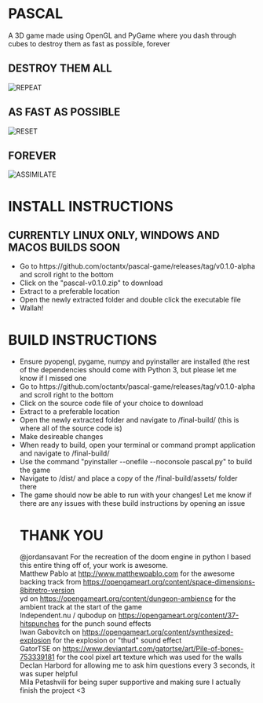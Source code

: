 # PASCAL
A 3D game made using OpenGL and PyGame where you dash through cubes to destroy them as fast as possible, forever

## DESTROY THEM ALL
![REPEAT](https://user-images.githubusercontent.com/86143218/185782633-b2f1c073-8f37-4780-9964-d769a22f66fa.gif)

## AS FAST AS POSSIBLE
![RESET](https://user-images.githubusercontent.com/86143218/185782655-98e652a7-fbe4-48c5-a392-8569e18ee3bb.gif)

## FOREVER
![ASSIMILATE](https://user-images.githubusercontent.com/86143218/185782676-21b0c8c3-aa00-4b04-9350-2780572097be.gif)

# INSTALL INSTRUCTIONS
## CURRENTLY LINUX ONLY, WINDOWS AND MACOS BUILDS SOON
<ul>
<li>Go to https://github.com/octantx/pascal-game/releases/tag/v0.1.0-alpha and scroll right to the bottom</li>
<li>Click on the "pascal-v0.1.0.zip" to download</li>
<li>Extract to a preferable location</li>
<li>Open the newly extracted folder and double click the executable file</li>
<li>Wallah!</li>
</ul>

# BUILD INSTRUCTIONS
<ul>
<li> Ensure pyopengl, pygame, numpy and pyinstaller are installed (the rest of the dependencies should come with Python 3, but please let me know if I missed one</li>
<li> Go to https://github.com/octantx/pascal-game/releases/tag/v0.1.0-alpha and scroll right to the bottom </li>
<li> Click on the source code file of your choice to download </li>
<li> Extract to a preferable location </li>
<li> Open the newly extracted folder and navigate to /final-build/ (this is where all of the source code is) </li>
<li> Make desireable changes </li>
<li> When ready to build, open your terminal or command prompt application and navigate to /final-build/ </li>
<li> Use the command "pyinstaller --onefile --noconsole pascal.py" to build the game </li>
<li> Navigate to /dist/ and place a copy of the /final-build/assets/ folder there </li>
<li> The game should now be able to run with your changes! Let me know if there are any issues with these build instructions by opening an issue </li>

# THANK YOU
@jordansavant For the recreation of the doom engine in python I based this entire thing off of, your work is awesome.
<br>
Matthew Pablo at http://www.matthewpablo.com for the awesome backing track from https://opengameart.org/content/space-dimensions-8bitretro-version
<br>
yd on https://opengameart.org/content/dungeon-ambience for the ambient track at the start of the game
<br>
Independent.nu / qubodup on https://opengameart.org/content/37-hitspunches for the punch sound effects
<br>
Iwan Gabovitch on https://opengameart.org/content/synthesized-explosion for the explosion or "thud" sound effect
<br>
GatorTSE on https://www.deviantart.com/gatortse/art/Pile-of-bones-753339181 for the cool pixel art texture which was used for the walls
<br>
Declan Harbord for allowing me to ask him questions every 3 seconds, it was super helpful
<br>
Mila Petashvili for being super supportive and making sure I actually finish the project <3
<br>
